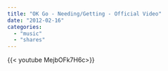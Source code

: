 ```yaml
---
title: "OK Go - Needing/Getting - Official Video"
date: "2012-02-16"
categories:
  - "music"
  - "shares"
---
```


<div style="width: 70vw;">{{< youtube MejbOFk7H6c>}}</div>
